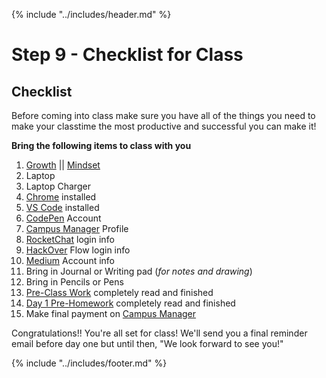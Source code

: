 {% include "../includes/header.md" %}

# Step 9 - Checklist for Class

<!-- This is how each subject should be introduced. Give the students structure so they know they can start trusting the process sooner!  -->

## Checklist

Before coming into class make sure you have all of the things you need to make your classtime the most productive and successful you can make it!

**Bring the following items to class with you**

1. [Growth](https://youtu.be/M1CHPnZfFmU) || [Mindset](https://www.ted.com/talks/carol_dweck_the_power_of_believing_that_you_can_improve)
1. Laptop
1. Laptop Charger
1. [Chrome](https://support.google.com/chrome/answer/95346?co=GENIE.Platform%3DDesktop&hl=en) installed
1. [VS Code](https://code.visualstudio.com/download) installed
1. [CodePen](https://codepen.io) Account
1. [Campus Manager](https://campus.austincodingacademy.com/) Profile
1. [RocketChat](https://chat.austincodingacademy.com/) login info
1. [HackOver](https://discourse.austincodingacademy.com/) Flow login info
1. [Medium](https://medium.com) Account info
1. Bring in Journal or Writing pad (*for notes and drawing*)
1. Bring in Pencils or Pens
1. [Pre-Class Work](01Prep.md) completely read and finished
1. [Day 1 Pre-Homework](../01Week/01DayPrep.md) completely read and finished
1. Make final payment on [Campus Manager](https://campus.austincodingacademy.com/)

Congratulations!! You're all set for class! We'll send you a final reminder email before day one but until then, "We look forward to see you!"

{% include "../includes/footer.md" %}
